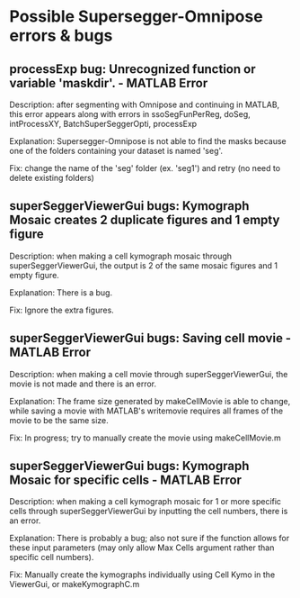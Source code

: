 # Possible Supersegger-Omnipose errors & bugs

## processExp bug: Unrecognized function or variable 'maskdir'. - MATLAB Error

Description: after segmenting with Omnipose and continuing in MATLAB, this error appears along with errors in ssoSegFunPerReg, doSeg, intProcessXY, BatchSuperSeggerOpti, processExp

Explanation: Supersegger-Omnipose is not able to find the masks because one of the folders containing your dataset is named 'seg'.

Fix: change the name of the 'seg' folder (ex. 'seg1') and retry (no need to delete existing folders)

## superSeggerViewerGui bugs: Kymograph Mosaic creates 2 duplicate figures and 1 empty figure

Description: when making a cell kymograph mosaic through superSeggerViewerGui, the output is 2 of the same mosaic figures and 1 empty figure.

Explanation: There is a bug.

Fix: Ignore the extra figures.

## superSeggerViewerGui bugs: Saving cell movie - MATLAB Error

Description: when making a cell movie through superSeggerViewerGui, the movie is not made and there is an error.

Explanation: The frame size generated by makeCellMovie is able to change, while saving a movie with MATLAB's writemovie requires all frames of the movie to be the same size.

Fix: In progress; try to manually create the movie using makeCellMovie.m

## superSeggerViewerGui bugs: Kymograph Mosaic for specific cells - MATLAB Error

Description: when making a cell kymograph mosaic for 1 or more specific cells through superSeggerViewerGui by inputting the cell numbers, there is an error.

Explanation: There is probably a bug; also not sure if the function allows for these input parameters (may only allow Max Cells argument rather than specific cell numbers).

Fix: Manually create the kymographs individually using Cell Kymo in the ViewerGui, or makeKymographC.m
